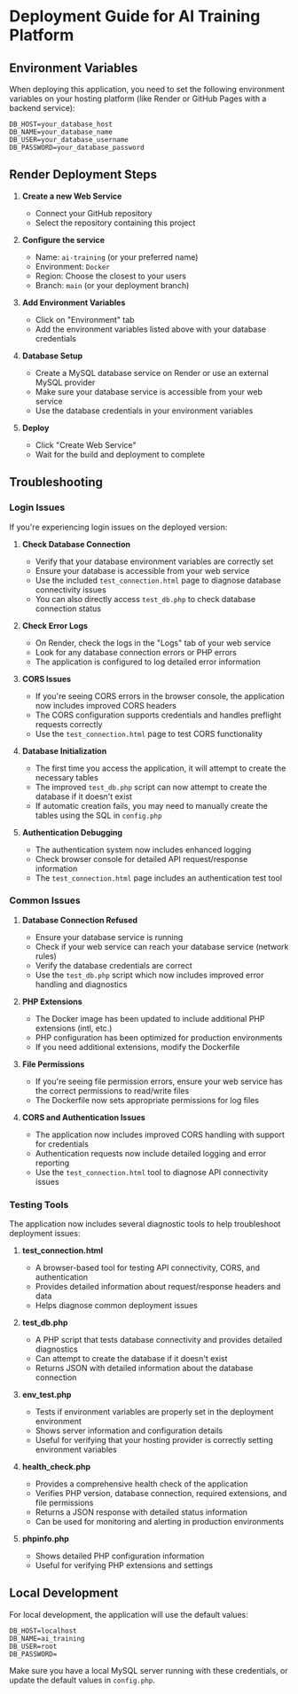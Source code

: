 # Deployment Guide for AI Training Platform

## Environment Variables

When deploying this application, you need to set the following environment variables on your hosting platform (like Render or GitHub Pages with a backend service):

```
DB_HOST=your_database_host
DB_NAME=your_database_name
DB_USER=your_database_username
DB_PASSWORD=your_database_password
```

## Render Deployment Steps

1. **Create a new Web Service**
   - Connect your GitHub repository
   - Select the repository containing this project

2. **Configure the service**
   - Name: `ai-training` (or your preferred name)
   - Environment: `Docker`
   - Region: Choose the closest to your users
   - Branch: `main` (or your deployment branch)

3. **Add Environment Variables**
   - Click on "Environment" tab
   - Add the environment variables listed above with your database credentials

4. **Database Setup**
   - Create a MySQL database service on Render or use an external MySQL provider
   - Make sure your database service is accessible from your web service
   - Use the database credentials in your environment variables

5. **Deploy**
   - Click "Create Web Service"
   - Wait for the build and deployment to complete

## Troubleshooting

### Login Issues

If you're experiencing login issues on the deployed version:

1. **Check Database Connection**
   - Verify that your database environment variables are correctly set
   - Ensure your database is accessible from your web service
   - Use the included `test_connection.html` page to diagnose database connectivity issues
   - You can also directly access `test_db.php` to check database connection status

2. **Check Error Logs**
   - On Render, check the logs in the "Logs" tab of your web service
   - Look for any database connection errors or PHP errors
   - The application is configured to log detailed error information

3. **CORS Issues**
   - If you're seeing CORS errors in the browser console, the application now includes improved CORS headers
   - The CORS configuration supports credentials and handles preflight requests correctly
   - Use the `test_connection.html` page to test CORS functionality

4. **Database Initialization**
   - The first time you access the application, it will attempt to create the necessary tables
   - The improved `test_db.php` script can now attempt to create the database if it doesn't exist
   - If automatic creation fails, you may need to manually create the tables using the SQL in `config.php`

5. **Authentication Debugging**
   - The authentication system now includes enhanced logging
   - Check browser console for detailed API request/response information
   - The `test_connection.html` page includes an authentication test tool

### Common Issues

1. **Database Connection Refused**
   - Ensure your database service is running
   - Check if your web service can reach your database service (network rules)
   - Verify the database credentials are correct
   - Use the `test_db.php` script which now includes improved error handling and diagnostics

2. **PHP Extensions**
   - The Docker image has been updated to include additional PHP extensions (intl, etc.)
   - PHP configuration has been optimized for production environments
   - If you need additional extensions, modify the Dockerfile

3. **File Permissions**
   - If you're seeing file permission errors, ensure your web service has the correct permissions to read/write files
   - The Dockerfile now sets appropriate permissions for log files

4. **CORS and Authentication Issues**
   - The application now includes improved CORS handling with support for credentials
   - Authentication requests now include detailed logging and error reporting
   - Use the `test_connection.html` tool to diagnose API connectivity issues

### Testing Tools

The application now includes several diagnostic tools to help troubleshoot deployment issues:

1. **test_connection.html**
   - A browser-based tool for testing API connectivity, CORS, and authentication
   - Provides detailed information about request/response headers and data
   - Helps diagnose common deployment issues

2. **test_db.php**
   - A PHP script that tests database connectivity and provides detailed diagnostics
   - Can attempt to create the database if it doesn't exist
   - Returns JSON with detailed information about the database connection

3. **env_test.php**
   - Tests if environment variables are properly set in the deployment environment
   - Shows server information and configuration details
   - Useful for verifying that your hosting provider is correctly setting environment variables

4. **health_check.php**
   - Provides a comprehensive health check of the application
   - Verifies PHP version, database connection, required extensions, and file permissions
   - Returns a JSON response with detailed status information
   - Can be used for monitoring and alerting in production environments

5. **phpinfo.php**
   - Shows detailed PHP configuration information
   - Useful for verifying PHP extensions and settings

## Local Development

For local development, the application will use the default values:

```
DB_HOST=localhost
DB_NAME=ai_training
DB_USER=root
DB_PASSWORD=
```

Make sure you have a local MySQL server running with these credentials, or update the default values in `config.php`.